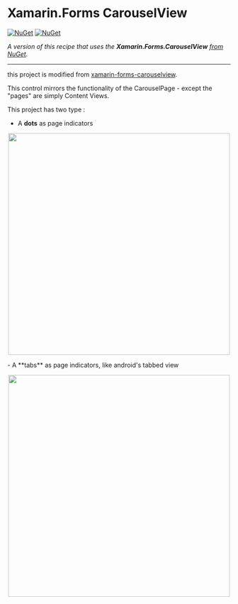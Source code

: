 # Xamarin.Forms CarouselView

[![NuGet](https://img.shields.io/nuget/v/CarouselView.svg)](https://www.nuget.org/packages/CarouselView)
[![NuGet](https://img.shields.io/nuget/dt/CarouselView.svg)](https://www.nuget.org/packages/CarouselView)

_A version of this recipe that uses the **Xamarin.Forms.CarouselView** [from NuGet](https://www.nuget.org/packages/CarouselView/)._

---

this project is modified from  [xamarin-forms-carouselview](https://github.com/chrisriesgo/xamarin-forms-carouselview).

This control mirrors the functionality of the CarouselPage - except the "pages" are simply Content Views.

This project has two type :
- A  **dots** as page indicators
<p align="center">
<img height="500" src="https://github.com/andy840119-Xamarin/xamarin-forms-carouselview/blob/master/Images/dotview.gif" />
</p>
- A  **tabs** as page indicators, like android's tabbed view
<p align="center">
<img height="500" src="https://github.com/andy840119-Xamarin/xamarin-forms-carouselview/blob/master/Images/tabbedView.gif" />
</p>
